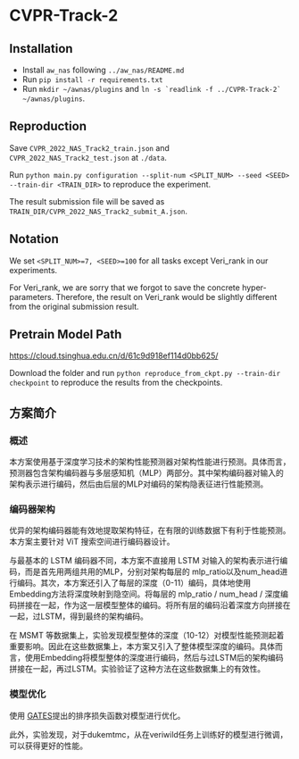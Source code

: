 # CVPR-Track-2

## Installation
- Install ``aw_nas`` following ``../aw_nas/README.md``
- Run ``pip install -r requirements.txt``
- Run ``mkdir ~/awnas/plugins`` and ``ln -s `readlink -f ../CVPR-Track-2` ~/awnas/plugins``.

## Reproduction
Save ``CVPR_2022_NAS_Track2_train.json`` and ``CVPR_2022_NAS_Track2_test.json`` at ``./data``.

Run ``python main.py configuration --split-num <SPLIT_NUM> --seed <SEED> --train-dir <TRAIN_DIR>`` to reproduce the experiment.

The result submission file will be saved as ``TRAIN_DIR/CVPR_2022_NAS_Track2_submit_A.json``. 

## Notation
We set ``<SPLIT_NUM>=7, <SEED>=100`` for all tasks except Veri\_rank in our experiments.

For Veri\_rank, we are sorry that we forgot to save the concrete hyper-parameters. Therefore, the result on Veri\_rank would be slightly different from the original submission result.

## Pretrain Model Path
https://cloud.tsinghua.edu.cn/d/61c9d918ef114d0bb625/

Download the folder and run ``python reproduce_from_ckpt.py --train-dir checkpoint`` to reproduce the results from the checkpoints.

## 方案简介
### 概述
本方案使用基于深度学习技术的架构性能预测器对架构性能进行预测。具体而言，预测器包含架构编码器与多层感知机（MLP）两部分。其中架构编码器对输入的架构表示进行编码，然后由后层的MLP对编码的架构隐表征进行性能预测。
### 编码器架构
优异的架构编码器能有效地提取架构特征，在有限的训练数据下有利于性能预测。本方案主要针对 ViT 搜索空间进行编码器设计。

与最基本的 LSTM 编码器不同，本方案不直接用 LSTM 对输入的架构表示进行编码，而是首先用两组共用的MLP，分别对架构每层的 mlp\_ratio以及num\_head进行编码。其次，本方案还引入了每层的深度（0-11）编码，具体地使用 Embedding方法将深度映射到隐空间。将每层的 mlp\_ratio / num\_head / 深度编码拼接在一起，作为这一层模型整体的编码。将所有层的编码沿着深度方向拼接在一起，过LSTM，得到最终的架构编码。

在 MSMT 等数据集上，实验发现模型整体的深度（10-12）对模型性能预测起着重要影响。因此在这些数据集上，本方案又引入了整体模型深度的编码。具体而言，使用Embedding将模型整体的深度进行编码，然后与过LSTM后的架构编码拼接在一起，再过LSTM。实验验证了这种方法在这些数据集上的有效性。

### 模型优化
使用 [GATES](https://arxiv.org/abs/2004.01899)提出的排序损失函数对模型进行优化。

此外，实验发现，对于dukemtmc，从在veriwild任务上训练好的模型进行微调，可以获得更好的性能。
